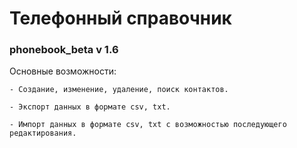 # Телефонный справочник 

### phonebook_beta v 1.6

Основные возможности:

    - Создание, изменение, удаление, поиск контактов.

    - Экспорт данных в формате csv, txt.

    - Импорт данных в формате csv, txt с возможностью последующего редактирования. 